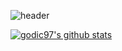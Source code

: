 ![header](https://capsule-render.vercel.app/api?type=soft&color=auto&height=150&section=header&text=In-Cheol%20Shin&fontSize=70&animation=twinkling)

[![godic97's github stats](https://github-readme-stats.vercel.app/api?username=godic97&show_icons=true&theme=tokyonight)](https://github.com/{username}/github-readme-stats)
